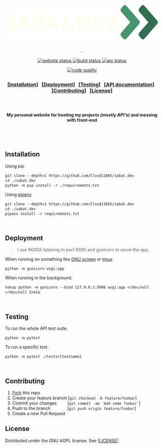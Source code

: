 <div class="head">
  <h3 align="center">
    <p>&nbsp;</p>
    <a href="https://github.com/Cloud11665/sabat.dev#----------------">
      <img src="https://raw.githubusercontent.com/Cloud11665/sabat.dev/master/images/head.png" height="120" alt="SABAT.DEV >>">
    <p>&nbsp;</p>
   </h3>
  <p align="center">
    <a href="https://sabat.dev" target="_blank">
      <img src="https://img.shields.io/website?down_color=critical&down_message=offline&logo=icloud&logoColor=ffffff&up_color=45966E&up_message=online&url=https%3A%2F%2Fsabat.dev" alt="website status" height="23">
    </a>
    <a href="https://github.com/Cloud11665/sabat.dev/actions?query=workflow%3Abuild">
      <img src="https://img.shields.io/github/workflow/status/Cloud11665/sabat.dev/build?color=45966E&label=build&logo=python&logoColor=ffffff" alt="build status" height="23">
    </a>
    <a href="https://github.com/Cloud11665/sabat.dev/actions?query=workflow%3AAPI">
      <img src="https://img.shields.io/github/workflow/status/Cloud11665/sabat.dev/test?color=45966E&label=API&logo=flask" alt="api status" height="23">
    </a>
  </p>
  <p align="center">
    <a href="https://www.codefactor.io/repository/github/cloud11665/sabat.dev">
      <img src="https://img.shields.io/codefactor/grade/github/Cloud11665/sabat.dev?color=45966E&logo=CodeFactor&logoColor=ffffff" alt="code quality" height="23">
    </a>
  </p>
  <h2></h2>
  <h3>
    <p align="center">
      <a href="https://github.com/Cloud11665/sabat.dev#installation">[Installation]</a>
      &nbsp;
      <a href="https://github.com/Cloud11665/sabat.dev#deployment">[Deployment]</a>
      &nbsp;
      <a href="https://github.com/Cloud11665/sabat.dev#testing">[Testing]</a>
      &nbsp;
      <a href="https://github.com/Cloud11665/sabat.dev/blob/master/api/README.md">[API documentation]</a>
      &nbsp;
      <a href="https://github.com/Cloud11665/sabat.dev#contributing">[Contributing]</a>
      &nbsp;
      <a href="https://github.com/Cloud11665/sabat.dev#license">[License]</a>
    </p>
  </h3>
  <h2></h2>
  <p>&nbsp;</p>
  <p align="center">
    <strong>
      My personal website for hosting my projects <i>(mostly API's)</i> and messing with front-end
    </strong>
  </p>
  <p>&nbsp;</p>
  <p>&nbsp;</p>
</div>
<!--Markdown only from now on ((`with some exceptions`))-->
<!--
<p align="center">
  <a href="https://github.com/Cloud11665/sabat.dev/tree/master/api">
    <img src="https://img.shields.io/badge/API%20version-1.1-informational">
  </a>
  <a href="https://github.com/Cloud11665/sabat.dev/blob/master/LICENSE">
    <img src="https://img.shields.io/github/license/Cloud11665/sabat.dev">
  </a>
  <a href="https://www.codefactor.io/repository/github/cloud11665/sabat.dev">
    <img src="https://img.shields.io/codefactor/grade/github/Cloud11665/sabat.dev">
  </a>
  <a href="https://github.com/Cloud11665/sabat.dev/blob/master/Pipfile.lock">
    <img src="https://img.shields.io/github/pipenv/locked/python-version/Cloud11665/sabat.dev">
  </a>
</p>-->

## Installation
Using pip
```
git clone --depth=1 https://github.com/Cloud11665/sabat.dev
cd ./sabat.dev
python -m pip install -r ./requirements.txt
```
Using [pipenv](https://pipenv.pypa.io/en/latest)
```
git clone --depth=1 https://github.com/Cloud11665/sabat.dev
cd ./sabat.dev
pipenv install -r requirements.txt
```
&nbsp;  
## Deployment
> I use NGINX listening to port 5000 and gunicorn to serve the app.  

When running on something like [GNU screen](https://www.gnu.org/software/screen) or [tmux](https://github.com/tmux/tmux).

```
python -m gunicorn wsgi:app
```
When running in the background.
```
nohup python -m gunicorn --bind 127.0.0.1:5000 wsgi:app </dev/null >/dev/null 2>&1&
```
&nbsp;  
## Testing

To run the whole API test suite.
```
python -m pytest
```
To run a specific test.
```
python -m pytest ./tests/{testname}
```
&nbsp;  
## Contributing

1. [Fork](https://github.com/Cloud11665/sabat.dev/fork) this repo
2. Create your feature branch [`git checkout -b feature/foobar`]
3. Commit your changes &nbsp;&nbsp;&nbsp;&nbsp;&nbsp;&nbsp;&nbsp; [`git commit -am 'Add some foobar'`]
4. Push to the branch &nbsp;&nbsp;&nbsp;&nbsp;&nbsp;&nbsp;&nbsp;&nbsp;&nbsp;&nbsp;&nbsp;&nbsp; [`git push origin feature/foobar`]
5. Create a new Pull Request
&nbsp;  
## License

Distributed under the GNU AGPL license. See \[[LICENSE](https://github.com/Cloud11665/sabat.dev/blob/master/LICENSE)\]
